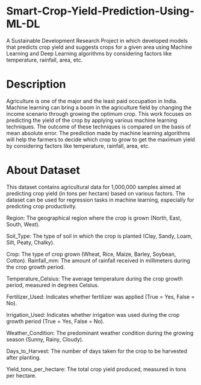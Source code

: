 # Smart-Crop-Yield-Prediction-Using-ML-DL

A Sustainable Development Research Project in which developed models that predicts crop yield and suggests crops for a given area using Machine Learning and Deep Learning algorithms by considering factors like temperature, rainfall, area, etc.

# Description
Agriculture is one of the major and the least paid occupation in India. Machine learning can bring a boom in the agriculture field by changing the income scenario through growing the optimum crop. This work focuses on predicting the yield of the crop by applying various machine learning techniques. The outcome of these techniques is compared on the basis of mean absolute error. The prediction made by machine learning algorithms will help the farmers to decide which crop to grow to get the maximum yield by considering factors like temperature, rainfall, area, etc.

# About Dataset
This dataset contains agricultural data for 1,000,000 samples aimed at predicting crop yield (in tons per hectare) based on various factors. The dataset can be used for regression tasks in machine learning, especially for predicting crop productivity.

Region: The geographical region where the crop is grown (North, East, South, West).

Soil_Type: The type of soil in which the crop is planted (Clay, Sandy, Loam, Silt, Peaty, Chalky).

Crop: The type of crop grown (Wheat, Rice, Maize, Barley, Soybean, Cotton). Rainfall_mm: The amount of rainfall received in millimeters during the crop growth period.

Temperature_Celsius: The average temperature during the crop growth period, measured in degrees Celsius.

Fertilizer_Used: Indicates whether fertilizer was applied (True = Yes, False = No).

Irrigation_Used: Indicates whether irrigation was used during the crop growth period (True = Yes, False = No).

Weather_Condition: The predominant weather condition during the growing season (Sunny, Rainy, Cloudy).

Days_to_Harvest: The number of days taken for the crop to be harvested after planting.

Yield_tons_per_hectare: The total crop yield produced, measured in tons per hectare.
